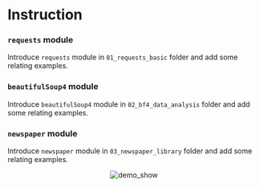 # Instruction

### `requests` module
Introduce `requests` module in `01_requests_basic` folder and add some relating examples.

### `beautifulSoup4` module
Introduce `beautifulSoup4` module in `02_bf4_data_analysis` folder and add some relating examples.

### `newspaper` module
Introduce `newspaper` module in `03_newspaper_library` folder and add some relating examples.


<div align="center">
<img src="https://github.com/JimengShi/Web-Scraping-by-Python/blob/master/images/demo_show.png" alt="demo_show" >
</div>
